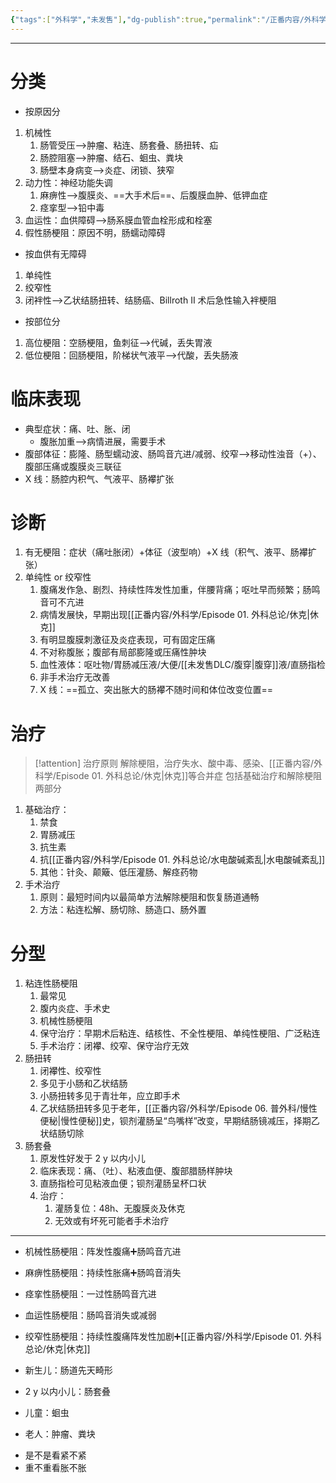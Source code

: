 ```yaml
---
{"tags":["外科学","未发售"],"dg-publish":true,"permalink":"/正番内容/外科学/Episode 06. 普外科/肠梗阻/","dgPassFrontmatter":true}
---
```


---
# 分类
+ 按原因分
1. 机械性
	1. 肠管受压-->肿瘤、粘连、肠套叠、肠扭转、疝
	2. 肠腔阻塞-->肿瘤、结石、蛔虫、粪块
	3. 肠壁本身病变-->炎症、闭锁、狭窄
2. 动力性：神经功能失调
	1. 麻痹性-->腹膜炎、==大手术后==、后腹膜血肿、低钾血症
	2. 痉挛型-->铅中毒
3. 血运性：血供障碍-->肠系膜血管血栓形成和栓塞
4. 假性肠梗阻：原因不明，肠蠕动障碍
+ 按血供有无障碍
1. 单纯性
2. 绞窄性
3. 闭袢性-->乙状结肠扭转、结肠癌、Billroth II 术后急性输入袢梗阻
+ 按部位分
1. 高位梗阻：空肠梗阻，鱼刺征-->代碱，丢失胃液
2. 低位梗阻：回肠梗阻，阶梯状气液平-->代酸，丢失肠液
# 临床表现
+ 典型症状：痛、吐、胀、闭
	+ 腹胀加重-->病情进展，需要手术
+ 腹部体征：膨隆、肠型蠕动波、肠鸣音亢进/减弱、绞窄-->移动性浊音（+）、腹部压痛或腹膜炎三联征
+ X 线：肠腔内积气、气液平、肠襻扩张
# 诊断
1. 有无梗阻：症状（痛吐胀闭）+体征（波型响）+X 线（积气、液平、肠襻扩张）
2. 单纯性 or 绞窄性
	1. 腹痛发作急、剧烈、持续性阵发性加重，伴腰背痛；呕吐早而频繁；肠鸣音可不亢进
	2. 病情发展快，早期出现[[正番内容/外科学/Episode 01. 外科总论/休克\|休克]]
	3. 有明显腹膜刺激征及炎症表现，可有固定压痛
	4. 不对称腹胀；腹部有局部膨隆或压痛性肿块
	5. 血性液体：呕吐物/胃肠减压液/大便/[[未发售DLC/腹穿\|腹穿]]液/直肠指检
	6. 非手术治疗无改善
	7. X 线：==孤立、突出胀大的肠襻不随时间和体位改变位置==
# 治疗
>[!attention] 治疗原则
>解除梗阻，治疗失水、酸中毒、感染、[[正番内容/外科学/Episode 01. 外科总论/休克\|休克]]等合并症
>包括基础治疗和解除梗阻两部分

1. 基础治疗：
	1. 禁食
	2. 胃肠减压
	3. 抗生素
	4. 抗[[正番内容/外科学/Episode 01. 外科总论/水电酸碱紊乱\|水电酸碱紊乱]]
	5. 其他：针灸、颠簸、低压灌肠、解痉药物
2. 手术治疗
	1. 原则：最短时间内以最简单方法解除梗阻和恢复肠道通畅
	2. 方法：粘连松解、肠切除、肠造口、肠外置
# 分型
1. 粘连性肠梗阻
	1. 最常见
	2. 腹内炎症、手术史
	3. 机械性肠梗阻
	4. 保守治疗：早期术后粘连、结核性、不全性梗阻、单纯性梗阻、广泛粘连
	5. 手术治疗：闭襻、绞窄、保守治疗无效
2. 肠扭转
	1. 闭襻性、绞窄性
	2. 多见于小肠和乙状结肠
	3. 小肠扭转多见于青壮年，应立即手术
	4. 乙状结肠扭转多见于老年，[[正番内容/外科学/Episode 06. 普外科/慢性便秘\|慢性便秘]]史，钡剂灌肠呈“鸟嘴样”改变，早期结肠镜减压，择期乙状结肠切除
3. 肠套叠
	1. 原发性好发于 2 y 以内小儿
	2. 临床表现：痛、（吐）、粘液血便、腹部腊肠样肿块
	3. 直肠指检可见粘液血便；钡剂灌肠呈杯口状
	4. 治疗：
		1. 灌肠复位：48h、无腹膜炎及休克
		2. 无效或有坏死可能者手术治疗
---
+ 机械性肠梗阻：阵发性腹痛➕肠鸣音亢进
+ 麻痹性肠梗阻：持续性胀痛➕肠鸣音消失
+ 痉挛性肠梗阻：一过性肠鸣音亢进
+ 血运性肠梗阻：肠鸣音消失或减弱
+ 绞窄性肠梗阻：持续性腹痛阵发性加剧➕[[正番内容/外科学/Episode 01. 外科总论/休克\|休克]]

+ 新生儿：肠道先天畸形
+ 2 y 以内小儿：肠套叠
+ 儿童：蛔虫
+ 老人：肿瘤、粪块

- 是不是看紧不紧
- 重不重看胀不胀